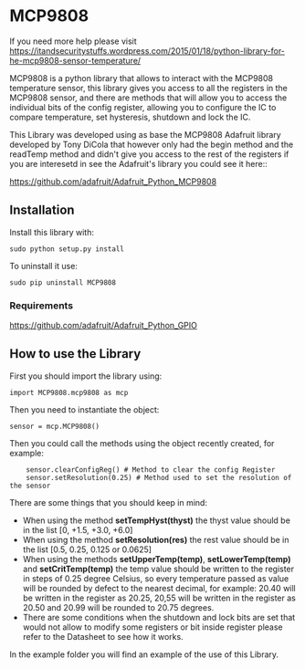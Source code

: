 # MCP9808

If you need more help please visit https://itandsecuritystuffs.wordpress.com/2015/01/18/python-library-for-he-mcp9808-sensor-temperature/

MCP9808 is a python library that allows to interact with the MCP9808
temperature sensor, this library gives you access to all the registers
in the MCP9808 sensor, and there are methods that will allow you to access
the individual bits of the config register, allowing you to configure the IC
to compare temperature, set hysteresis, shutdown and lock the IC.

This Library was developed using as base the MCP9808 Adafruit library developed by Tony DiCola
that however only had the begin method and the readTemp method and didn't give you access to the
rest of the registers if you are interesetd in see the Adafruit's library you could see it here::

https://github.com/adafruit/Adafruit_Python_MCP9808


## Installation

Install this library with:

	sudo python setup.py install
    
To uninstall it use:

	sudo pip uninstall MCP9808

### Requirements

https://github.com/adafruit/Adafruit_Python_GPIO


## How to use the Library

First you should import the library using:

    import MCP9808.mcp9808 as mcp

Then you need to instantiate the object:

    sensor = mcp.MCP9808()
    
Then you could call the methods using the object recently created, for example:
```
    sensor.clearConfigReg() # Method to clear the config Register
    sensor.setResolution(0.25) # Method used to set the resolution of the sensor
```
There are some things that you should keep in mind:

- When using the method **setTempHyst(thyst)** the thyst value should be in the list [0, +1.5, +3.0, +6.0]
- When using the method **setResolution(res)** the rest value should be in the list [0.5, 0.25, 0.125 or 0.0625]
- When using the methods **setUpperTemp(temp)**, **setLowerTemp(temp)** and **setCritTemp(temp)** 
the temp value should be written to the register in steps of 0.25 degree Celsius, so every temperature passed as value
will be rounded by defect to the nearest decimal, for example: 20.40 will be written in the register as 20.25,
20,55 will be written in the register as 20.50 and 20.99 will be rounded to 20.75 degrees.
- There are some conditions when the shutdown and lock bits are set that would not allow to modify some registers or bit inside register
please refer to the Datasheet to see how it works.

In the example folder you will find an example of the use of this Library.

